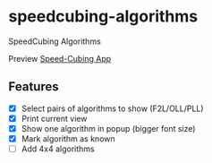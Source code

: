 # speedcubing-algorithms

SpeedCubing Algorithms

Preview [Speed-Cubing App](https://nmatei.github.io/speedcubing-algoritms/)


## Features

- [x] Select pairs of algorithms to show (F2L/OLL/PLL)
- [x] Print current view
- [x] Show one algorithm in popup (bigger font size)
- [x] Mark algorithm as known
- [ ] Add 4x4 algorithms